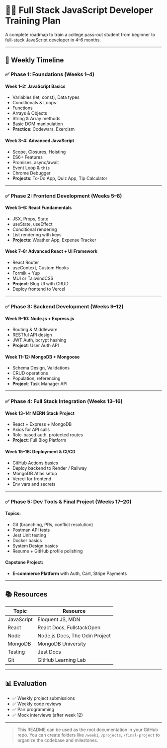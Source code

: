 # 🧑‍💻 Full Stack JavaScript Developer Training Plan

A complete roadmap to train a college pass-out student from beginner to full-stack JavaScript developer in 4–6 months.

---

## 📅 Weekly Timeline

### ✅ Phase 1: Foundations (Weeks 1–4)

#### Week 1–2: JavaScript Basics

- Variables (let, const), Data types
- Conditionals & Loops
- Functions
- Arrays & Objects
- String & Array methods
- Basic DOM manipulation
- **Practice**: Codewars, Exercism

#### Week 3–4: Advanced JavaScript

- Scope, Closures, Hoisting
- ES6+ Features
- Promises, async/await
- Event Loop & `this`
- Chrome Debugger
- **Projects**: To-Do App, Quiz App, Tip Calculator

---

### ✅ Phase 2: Frontend Development (Weeks 5–8)

#### Week 5–6: React Fundamentals

- JSX, Props, State
- useState, useEffect
- Conditional rendering
- List rendering with keys
- **Projects**: Weather App, Expense Tracker

#### Week 7–8: Advanced React + UI Framework

- React Router
- useContext, Custom Hooks
- Formik + Yup
- MUI or TailwindCSS
- **Project**: Blog UI with CRUD
- Deploy frontend to Vercel

---

### ✅ Phase 3: Backend Development (Weeks 9–12)

#### Week 9–10: Node.js + Express.js

- Routing & Middleware
- RESTful API design
- JWT Auth, bcrypt hashing
- **Project**: User Auth API

#### Week 11–12: MongoDB + Mongoose

- Schema Design, Validations
- CRUD operations
- Population, referencing
- **Project**: Task Manager API

---

### ✅ Phase 4: Full Stack Integration (Weeks 13–16)

#### Week 13–14: MERN Stack Project

- React + Express + MongoDB
- Axios for API calls
- Role-based auth, protected routes
- **Project**: Full Blog Platform

#### Week 15–16: Deployment & CI/CD

- GitHub Actions basics
- Deploy backend to Render / Railway
- MongoDB Atlas setup
- Vercel for frontend
- Env vars and secrets

---

### ✅ Phase 5: Dev Tools & Final Project (Weeks 17–20)

#### Topics:

- Git (branching, PRs, conflict resolution)
- Postman API tests
- Jest Unit testing
- Docker basics
- System Design basics
- Resume + GitHub profile polishing

#### Capstone Project:

- **E-commerce Platform** with Auth, Cart, Stripe Payments

---

## 📚 Resources

| Topic      | Resource                       |
| ---------- | ------------------------------ |
| JavaScript | Eloquent JS, MDN               |
| React      | React Docs, FullstackOpen      |
| Node       | Node.js Docs, The Odin Project |
| MongoDB    | MongoDB University             |
| Testing    | Jest Docs                      |
| Git        | GitHub Learning Lab            |

---

## 📊 Evaluation

- ✅ Weekly project submissions
- ✅ Weekly code reviews
- ✅ Pair programming
- ✅ Mock interviews (after week 12)

---

> This README can be used as the root documentation in your GitHub repo. You can create folders like `/week1`, `/projects`, `/final-project` to organize the codebase and milestones.

